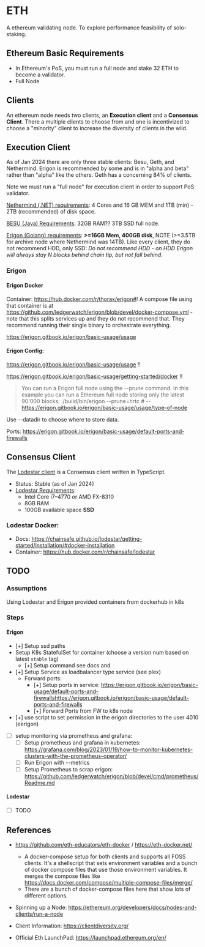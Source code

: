 # ETH

A ethereum validating node. To explore performance feasibility of solo-staking.

## Ethereum Basic Requirements

- In Ethereum's PoS, you must run a full node and stake 32 ETH to become a validator.
- Full Node

## Clients

An ethereum node needs two clients, an **Execution client** and a **Consensus Client**. There a multiple clients to choose from and one is incentivized to choose a "minority" client to increase the diversity of clients in the wild.

## Execution Client

As of Jan 2024 there are only three stable clients: Besu, Geth, and Nethermind. Erigon is recommended by some and is in "alpha and beta" rather than "alpha" like the others. Geth has a concerning 84% of clients.

Note we must run a "full node" for execution client in order to support PoS validator.

[Nethermind (.NET) requirements](https://docs.nethermind.io/get-started/system-requirements): 4 Cores and 16 GB MEM and 1TB (min) - 2TB (recommended) of disk space.

[BESU (Java) Requirements](https://besu.hyperledger.org/public-networks/get-started/system-requirements): 32GB RAM?? 3TB SSD full node.

[Erigon (Golang) requirements](https://github.com/ledgerwatch/erigon#system-requirements): **>=16GB Mem, 400GB disk**, NOTE (>=3.5TB for archive node where Nethermind was 14TB). Like every client, they do not recommend HDD, only SSD: _Do not recommend HDD - on HDD Erigon will always stay N blocks behind chain tip, but not fall behind._

### Erigon

#### Erigon Docker

Container: https://hub.docker.com/r/thorax/erigon#!
A compose file using that container is at https://github.com/ledgerwatch/erigon/blob/devel/docker-compose.yml - note that this splits services up and they do not recommend that. They recommend running their single binary to orchestrate everything.

https://erigon.gitbook.io/erigon/basic-usage/usage

#### Erigon Config:

https://erigon.gitbook.io/erigon/basic-usage/usage !!

https://erigon.gitbook.io/erigon/basic-usage/getting-started/docker !!

> You can run a Erigon full node using the --prune command. In this example you can run a Ethereum full node storing only the latest 90'000 blocks:
> ./build/bin/erigon --prune=hrtc # --https://erigon.gitbook.io/erigon/basic-usage/usage/type-of-node

Use --datadir to choose where to store data.

Ports: https://erigon.gitbook.io/erigon/basic-usage/default-ports-and-firewalls

## Consensus Client

The [Lodestar client](https://lodestar.chainsafe.io/) is a Consensus client written in TypeScript.

- Status: Stable (as of Jan 2024)
- [Lodestar Requirements](https://chainsafe.github.io/lodestar/#specifications):
  - Intel Core i7–4770 or AMD FX-8310
  - 8GB RAM
  - 100GB available space **SSD**

### Lodestar Docker:

- Docs: https://chainsafe.github.io/lodestar/getting-started/installation/#docker-installation
- Container: https://hub.docker.com/r/chainsafe/lodestar

## TODO

### Assumptions

Using Lodestar and Erigon provided containers from dockerhub in k8s

### Steps

#### Erigon

- [+] Setup ssd paths
- Setup K8s StatefulSet for container (choose a version num based on latest `stable` tag)
  - [+] Setup command see docs and
- [+] Setup Service as loadbalancer type service (see plex)
  - Forward ports:
    - [+] Setup ports in service: https://erigon.gitbook.io/erigon/basic-usage/default-ports-and-firewallshttps://erigon.gitbook.io/erigon/basic-usage/default-ports-and-firewalls
    - [+] Forward Ports from FW to k8s node
- [+] use script to set permission in the erigon directories to the user 4010 (eerigon)
- [ ] setup monitoring via prometheus and grafana:
  - [ ] Setup prometheus and grafana in kubernetes: https://grafana.com/blog/2023/01/19/how-to-monitor-kubernetes-clusters-with-the-prometheus-operator/
  - [ ] Run Erigon with --metrics
  - [ ] Setup Prometheus to scrap erigon: https://github.com/ledgerwatch/erigon/blob/devel/cmd/prometheus/Readme.md

#### Lodestar

- [ ] TODO

## References

- https://github.com/eth-educators/eth-docker / https://eth-docker.net/

  - A docker-compose setup for both clients and supports all FOSS clients.
    It's a shellscript that sets environment variables and a bunch of docker compose files that use those environment variables. It merges the compose files like https://docs.docker.com/compose/multiple-compose-files/merge/
  - There are a bunch of docker-compose files here that show lots of different options.

- Spinning up a Node: https://ethereum.org/developers/docs/nodes-and-clients/run-a-node

- Client Information: https://clientdiversity.org/

- Official Eth LaunchPad: https://launchpad.ethereum.org/en/
